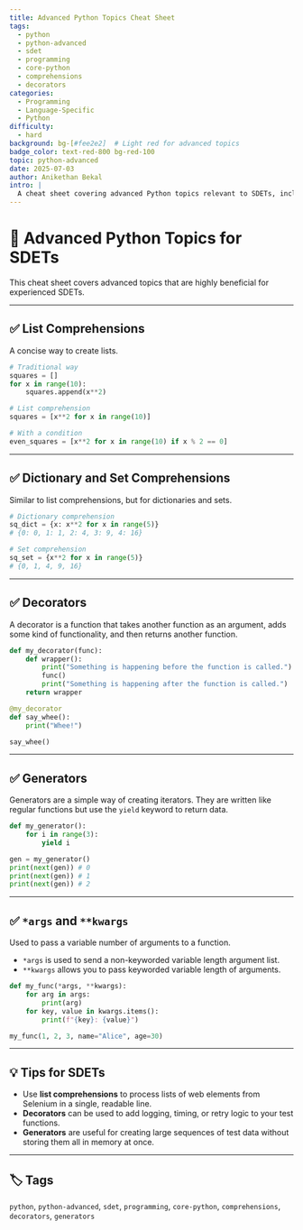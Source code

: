 ```yaml
---
title: Advanced Python Topics Cheat Sheet
tags:
  - python
  - python-advanced
  - sdet
  - programming
  - core-python
  - comprehensions
  - decorators
categories:
  - Programming
  - Language-Specific
  - Python
difficulty:
  - hard
background: bg-[#fee2e2]  # Light red for advanced topics
badge_color: text-red-800 bg-red-100
topic: python-advanced
date: 2025-07-03
author: Anikethan Bekal
intro: |
  A cheat sheet covering advanced Python topics relevant to SDETs, including list comprehensions, decorators, and generators. These topics are crucial for writing concise, efficient, and elegant Python code.
---
```


# 📘 Advanced Python Topics for SDETs

This cheat sheet covers advanced topics that are highly beneficial for experienced SDETs.

---

## ✅ List Comprehensions

A concise way to create lists.

```python
# Traditional way
squares = []
for x in range(10):
    squares.append(x**2)

# List comprehension
squares = [x**2 for x in range(10)]

# With a condition
even_squares = [x**2 for x in range(10) if x % 2 == 0]
```

---

## ✅ Dictionary and Set Comprehensions

Similar to list comprehensions, but for dictionaries and sets.

```python
# Dictionary comprehension
sq_dict = {x: x**2 for x in range(5)}
# {0: 0, 1: 1, 2: 4, 3: 9, 4: 16}

# Set comprehension
sq_set = {x**2 for x in range(5)}
# {0, 1, 4, 9, 16}
```

---

## ✅ Decorators

A decorator is a function that takes another function as an argument, adds some kind of functionality, and then returns another function.

```python
def my_decorator(func):
    def wrapper():
        print("Something is happening before the function is called.")
        func()
        print("Something is happening after the function is called.")
    return wrapper

@my_decorator
def say_whee():
    print("Whee!")

say_whee()
```

---

## ✅ Generators

Generators are a simple way of creating iterators. They are written like regular functions but use the `yield` keyword to return data.

```python
def my_generator():
    for i in range(3):
        yield i

gen = my_generator()
print(next(gen)) # 0
print(next(gen)) # 1
print(next(gen)) # 2
```

---

## ✅ `*args` and `**kwargs`

Used to pass a variable number of arguments to a function.

- `*args` is used to send a non-keyworded variable length argument list.
- `**kwargs` allows you to pass keyworded variable length of arguments.

```python
def my_func(*args, **kwargs):
    for arg in args:
        print(arg)
    for key, value in kwargs.items():
        print(f"{key}: {value}")

my_func(1, 2, 3, name="Alice", age=30)
```

---

## 💡 Tips for SDETs

- Use **list comprehensions** to process lists of web elements from Selenium in a single, readable line.
- **Decorators** can be used to add logging, timing, or retry logic to your test functions.
- **Generators** are useful for creating large sequences of test data without storing them all in memory at once.

---

## 🏷 Tags

`python`, `python-advanced`, `sdet`, `programming`, `core-python`, `comprehensions`, `decorators`, `generators`
